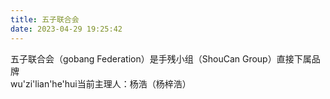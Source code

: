 ```yaml
---
title: 五子联合会
date: 2023-04-29 19:25:42
---
```

五子联合会（gobang Federation）是手残小组（ShouCan Group）直接下属品牌  
wu'zi'lian'he'hui当前主理人：杨浩（杨梓浩）